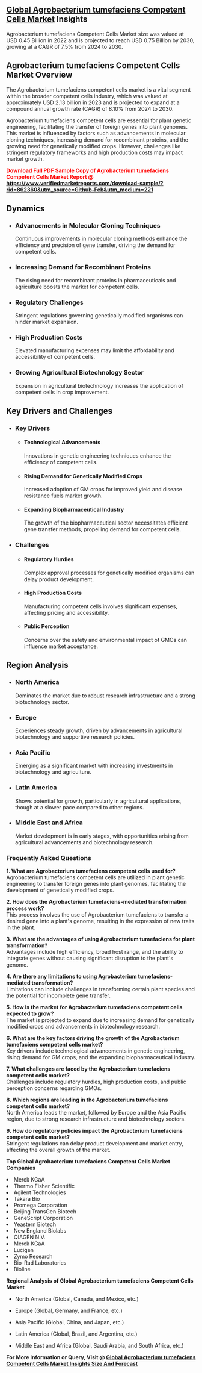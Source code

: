 <h2><a href="https://www.verifiedmarketreports.com/download-sample/?rid=862360&amp;utm_source=Github&amp;utm_medium=221" target="_blank">Global Agrobacterium tumefaciens Competent Cells Market</a> Insights</h2><p>Agrobacterium tumefaciens Competent Cells Market size was valued at USD 0.45 Billion in 2022 and is projected to reach USD 0.75 Billion by 2030, growing at a CAGR of 7.5% from 2024 to 2030.</p><p> <h2>Agrobacterium tumefaciens Competent Cells Market Overview</h2> <p>The Agrobacterium tumefaciens competent cells market is a vital segment within the broader competent cells industry, which was valued at approximately USD 2.13 billion in 2023 and is projected to expand at a compound annual growth rate (CAGR) of 8.10% from 2024 to 2030. </p> <p>Agrobacterium tumefaciens competent cells are essential for plant genetic engineering, facilitating the transfer of foreign genes into plant genomes. This market is influenced by factors such as advancements in molecular cloning techniques, increasing demand for recombinant proteins, and the growing need for genetically modified crops. However, challenges like stringent regulatory frameworks and high production costs may impact market growth.</p> <p><strong><p><span class=""><span style="color: #ff0000;"><strong>Download Full PDF Sample Copy of Agrobacterium tumefaciens Competent Cells Market Report</strong> @ </span><a href="https://www.verifiedmarketreports.com/download-sample/?rid=862360&amp;utm_source=Github-Feb&amp;utm_medium=221" target="_blank">https://www.verifiedmarketreports.com/download-sample/?rid=862360&amp;utm_source=Github-Feb&amp;utm_medium=221</a></span></p></strong></p> <h2>Dynamics</h2> <ul> <li><h3>Advancements in Molecular Cloning Techniques</h3> <p>Continuous improvements in molecular cloning methods enhance the efficiency and precision of gene transfer, driving the demand for competent cells.</p> </li> <li><h3>Increasing Demand for Recombinant Proteins</h3> <p>The rising need for recombinant proteins in pharmaceuticals and agriculture boosts the market for competent cells.</p> </li> <li><h3>Regulatory Challenges</h3> <p>Stringent regulations governing genetically modified organisms can hinder market expansion.</p> </li> <li><h3>High Production Costs</h3> <p>Elevated manufacturing expenses may limit the affordability and accessibility of competent cells.</p> </li> <li><h3>Growing Agricultural Biotechnology Sector</h3> <p>Expansion in agricultural biotechnology increases the application of competent cells in crop improvement.</p> </li> </ul> <h2>Key Drivers and Challenges</h2> <ul> <li><h3>Key Drivers</h3> <ul> <li><h4>Technological Advancements</h4> <p>Innovations in genetic engineering techniques enhance the efficiency of competent cells.</p> </li> <li><h4>Rising Demand for Genetically Modified Crops</h4> <p>Increased adoption of GM crops for improved yield and disease resistance fuels market growth.</p> </li> <li><h4>Expanding Biopharmaceutical Industry</h4> <p>The growth of the biopharmaceutical sector necessitates efficient gene transfer methods, propelling demand for competent cells.</p> </li> </ul> </li> <li><h3>Challenges</h3> <ul> <li><h4>Regulatory Hurdles</h4> <p>Complex approval processes for genetically modified organisms can delay product development.</p> </li> <li><h4>High Production Costs</h4> <p>Manufacturing competent cells involves significant expenses, affecting pricing and accessibility.</p> </li> <li><h4>Public Perception</h4> <p>Concerns over the safety and environmental impact of GMOs can influence market acceptance.</p> </li> </ul> </li> </ul> <h2>Region Analysis</h2> <ul> <li><h3>North America</h3> <p>Dominates the market due to robust research infrastructure and a strong biotechnology sector.</p> </li> <li><h3>Europe</h3> <p>Experiences steady growth, driven by advancements in agricultural biotechnology and supportive research policies.</p> </li> <li><h3>Asia Pacific</h3> <p>Emerging as a significant market with increasing investments in biotechnology and agriculture.</p> </li> <li><h3>Latin America</h3> <p>Shows potential for growth, particularly in agricultural applications, though at a slower pace compared to other regions.</p> </li> <li><h3>Middle East and Africa</h3> <p>Market development is in early stages, with opportunities arising from agricultural advancements and biotechnology research.</p> </li> </ul> <h3>Frequently Asked Questions</h3> <p><strong>1. What are Agrobacterium tumefaciens competent cells used for?</strong><br> Agrobacterium tumefaciens competent cells are utilized in plant genetic engineering to transfer foreign genes into plant genomes, facilitating the development of genetically modified crops.</p> <p><strong>2. How does the Agrobacterium tumefaciens-mediated transformation process work?</strong><br> This process involves the use of Agrobacterium tumefaciens to transfer a desired gene into a plant's genome, resulting in the expression of new traits in the plant.</p> <p><strong>3. What are the advantages of using Agrobacterium tumefaciens for plant transformation?</strong><br> Advantages include high efficiency, broad host range, and the ability to integrate genes without causing significant disruption to the plant's genome.</p> <p><strong>4. Are there any limitations to using Agrobacterium tumefaciens-mediated transformation?</strong><br> Limitations can include challenges in transforming certain plant species and the potential for incomplete gene transfer.</p> <p><strong>5. How is the market for Agrobacterium tumefaciens competent cells expected to grow?</strong><br> The market is projected to expand due to increasing demand for genetically modified crops and advancements in biotechnology research.</p> <p><strong>6. What are the key factors driving the growth of the Agrobacterium tumefaciens competent cells market?</strong><br> Key drivers include technological advancements in genetic engineering, rising demand for GM crops, and the expanding biopharmaceutical industry.</p> <p><strong>7. What challenges are faced by the Agrobacterium tumefaciens competent cells market?</strong><br> Challenges include regulatory hurdles, high production costs, and public perception concerns regarding GMOs.</p> <p><strong>8. Which regions are leading in the Agrobacterium tumefaciens competent cells market?</strong><br> North America leads the market, followed by Europe and the Asia Pacific region, due to strong research infrastructure and biotechnology sectors.</p> <p><strong>9. How do regulatory policies impact the Agrobacterium tumefaciens competent cells market?</strong><br> Stringent regulations can delay product development and market entry, affecting the overall growth of the market.</p><p><strong>Top Global Agrobacterium tumefaciens Competent Cells Market Companies</strong></p><div data-test-id=""><p><li>Merck KGaA</li><li> Thermo Fisher Scientific</li><li> Agilent Technologies</li><li> Takara Bio</li><li> Promega Corporation</li><li> Beijing TransGen Biotech</li><li> GeneScript Corporation</li><li> Yeastern Biotech</li><li> New England Biolabs</li><li> QIAGEN N.V.</li><li> Merck KGaA</li><li> Lucigen</li><li> Zymo Research</li><li> Bio-Rad Laboratories</li><li> Bioline</li></p><div><strong>Regional Analysis of&nbsp;Global Agrobacterium tumefaciens Competent Cells Market</strong></div><ul><li dir="ltr"><p dir="ltr">North America&nbsp;(Global, Canada, and Mexico, etc.)</p></li><li dir="ltr"><p dir="ltr">Europe (Global, Germany, and France, etc.)</p></li><li dir="ltr"><p dir="ltr">Asia Pacific&nbsp;(Global, China, and Japan, etc.)</p></li><li dir="ltr"><p dir="ltr">Latin America&nbsp;(Global, Brazil, and Argentina, etc.)</p></li><li dir="ltr">Middle East and Africa&nbsp;(Global, Saudi Arabia, and South Africa, etc.)</li></ul><p><strong>For More Information or Query, Visit @&nbsp;</strong><strong><a href="https://www.verifiedmarketreports.com/product/agrobacterium-tumefaciens-competent-cells-market/?utm_source=Github&amp;utm_medium=221" target="_blank">Global Agrobacterium tumefaciens Competent Cells Market Insights Size And Forecast</a></strong></p></div>
